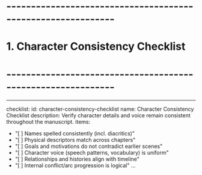 # ------------------------------------------------------------
# 1. Character Consistency Checklist
# ------------------------------------------------------------
---
checklist:
  id: character-consistency-checklist
  name: Character Consistency Checklist
  description: Verify character details and voice remain consistent throughout the manuscript.
items:
  - "[ ] Names spelled consistently (incl. diacritics)"
  - "[ ] Physical descriptors match across chapters"
  - "[ ] Goals and motivations do not contradict earlier scenes"
  - "[ ] Character voice (speech patterns, vocabulary) is uniform"
  - "[ ] Relationships and histories align with timeline"
  - "[ ] Internal conflict/arc progression is logical"
...
